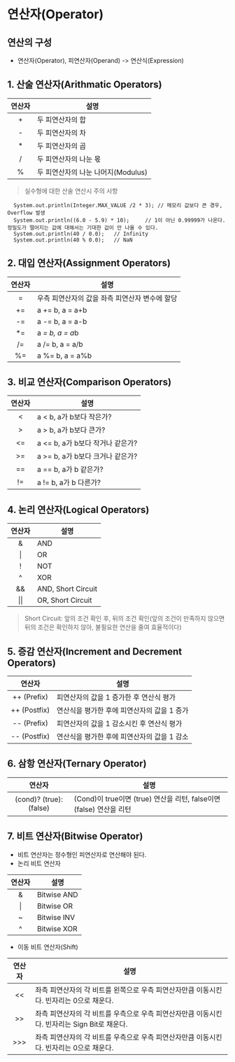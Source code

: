 # 연산자(Operator)
## 연산의 구성
- 연산자(Operator), 피연산자(Operand) -> 연산식(Expression)

## 1. 산술 연산자(Arithmatic Operators)
| 연산자 | 설명 |
|:----------:|----------|
| + | 두 피연산자의 합 |
| - | 두 피연산자의 차 |
| * | 두 피연산자의 곱 |
| / | 두 피연산자의 나눈 몫 |
| % | 두 피연산자의 나눈 나머지(Modulus) |


> 실수형에 대한 산술 연산시 주의 사항
```
  System.out.println(Integer.MAX_VALUE /2 * 3); // 메모리 값보다 큰 경우, Overflow 발생
  System.out.println((6.0 - 5.9) * 10);     // 1이 아닌 0.99999가 나온다. 정밀도가 떨어지는 값에 대해서는 기대한 값이 안 나올 수 있다.
  System.out.println(40 / 0.0);   // Infinity
  System.out.println(40 % 0.0);   // NaN
```

## 2.  대입 연산자(Assignment Operators)
| 연산자 | 설명 |
|:----------:|----------|
| = | 우측 피연산자의 값을 좌측 피연산자 변수에 할당 |
| += | a += b, a = a+b |
| -= | a -= b, a = a-b |
| *= | a *= b, a = a*b |
| /= | a /= b, a = a/b |
| %= | a %= b, a = a%b |


## 3. 비교 연산자(Comparison Operators)
| 연산자 | 설명 |
|:----------:|----------|
| < | a < b, a가 b보다 작은가? |
| > | a > b, a가 b보다 큰가? |
| <= | a <= b, a가 b보다 작거나 같은가? |
| >= | a >= b, a가 b보다 크거나 같은가? |
| == | a == b, a가 b 같은가? |
| != | a != b, a가 b 다른가? |


## 4. 논리 연산자(Logical Operators)
| 연산자 | 설명 |
|:----------:|----------|
| & | AND |
| \| | OR |
| ! | NOT |
| ^ | XOR |
| && | AND, Short Circuit |
| \|\| | OR, Short Circuit |

> Short Circuit: 앞의 조건 확인 후, 뒤의 조건 확인(앞의 조건이 만족하지 않으면 뒤의 조건은 확인하지 않아, 불필요한 연산을 줄여 효율적이다)


## 5. 증감 연산자(Increment and Decrement Operators)
| 연산자 | 설명 |
|:----------:|----------|
|++ (Prefix)| 피연산자의 값을 1 증가한 후 연산식 평가 |
|++ (Postfix)| 연산식을 평가한 후에 피연산자의 값을 1 증가 |
|-- (Prefix)| 피연산자의 값을 1 감소시킨 후 연산식 평가 |
|-- (Postfix)| 연산식을 평가한 후에 피연산자의 값을 1 감소 |


## 6. 삼항 연산자(Ternary Operator)
| 연산자 | 설명 |
|:----------:|----------|
| (cond)? (true):(false) | (Cond)이 true이면 (true) 연산을 리턴, false이면 (false) 연산을 리턴 |


## 7. 비트 연산자(Bitwise Operator)
- 비트 연산자는 정수형인 피연산자로 연산해야 된다.
- 논리 비트 연산자

| 연산자 | 설명 |
|:----------:|----------|
|& | Bitwise AND |
|\|| Bitwise OR  |
|~ | Bitwise INV |
|^ | Bitwise XOR |

- 이동 비트 연산자(Shift)

| 연산자 | 설명 |
|:----------:|----------|
| << | 좌측 피연산자의 각 비트를 왼쪽으로 우측 피연산자만큼 이동시킨다. 빈자리는 0으로 채운다. |
| >> | 좌측 피연산자의 각 비트를 우측으로 우측 피연산자만큼 이동시킨다. 빈자리는 Sign Bit로 채운다. |
| >>> | 좌측 피연산자의 각 비트를 우측으로 우측 피연산자만큼 이동시킨다. 빈자리는 0으로 채운다. |

